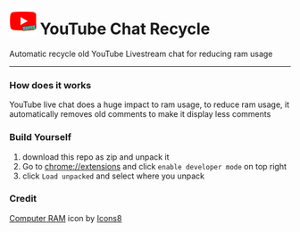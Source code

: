 # ![YouTube Chat Recycle](icons/icon_48.png) YouTube Chat Recycle
Automatic recycle old YouTube Livestream chat for reducing ram usage

---
### How does it works

YouTube live chat does a huge impact to ram usage, to reduce ram usage,
it automatically removes old comments to make it display less comments

### Build Yourself

1. download this repo as zip and unpack it
2. Go to [chrome://extensions](chrome://extensions) and click `enable developer mode` on top right
3. click `Load unpacked` and select where you unpack

### Credit
<a target="_blank" href="https://icons8.com/icon/CJKamPsJbe9G/computer-ram">Computer RAM</a> icon by <a target="_blank" href="https://icons8.com">Icons8</a>